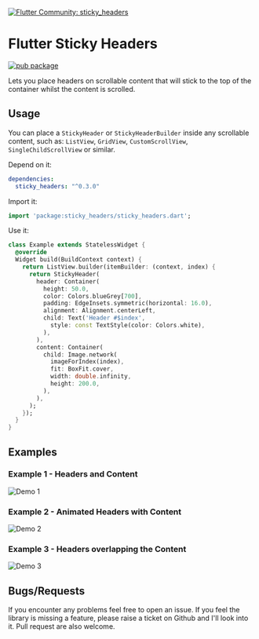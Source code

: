 
[![Flutter Community: sticky_headers](https://fluttercommunity.dev/_github/header/sticky_headers)](https://github.com/fluttercommunity/community)

# Flutter Sticky Headers

[![pub package](https://img.shields.io/pub/v/sticky_headers.svg)](https://pub.dartlang.org/packages/sticky_headers)

Lets you place headers on scrollable content that will stick to the top of the container
whilst the content is scrolled.

## Usage
You can place a `StickyHeader` or `StickyHeaderBuilder`
inside any scrollable content, such as:  `ListView`, `GridView`, `CustomScrollView`,
`SingleChildScrollView` or similar.

Depend on it:
```yaml
dependencies:
  sticky_headers: "^0.3.0"
```

Import it:
```dart
import 'package:sticky_headers/sticky_headers.dart';
```

Use it:
```dart
class Example extends StatelessWidget {
  @override
  Widget build(BuildContext context) {
    return ListView.builder(itemBuilder: (context, index) {
      return StickyHeader(
        header: Container(
          height: 50.0,
          color: Colors.blueGrey[700],
          padding: EdgeInsets.symmetric(horizontal: 16.0),
          alignment: Alignment.centerLeft,
          child: Text('Header #$index',
            style: const TextStyle(color: Colors.white),
          ),
        ),
        content: Container(
          child: Image.network(
            imageForIndex(index), 
            fit: BoxFit.cover,
            width: double.infinity, 
            height: 200.0,
          ),
        ),
      );
    });
  }
}
```


## Examples

### Example 1 - Headers and Content
![Demo 1](https://github.com/slightfoot/flutter_sticky_headers/raw/gh-pages/demo1.gif)

### Example 2 - Animated Headers with Content
![Demo 2](https://github.com/slightfoot/flutter_sticky_headers/raw/gh-pages/demo2.gif)

### Example 3 - Headers overlapping the Content
![Demo 3](https://github.com/slightfoot/flutter_sticky_headers/raw/gh-pages/demo3.gif)

## Bugs/Requests
If you encounter any problems feel free to open an issue. If you feel the library is
missing a feature, please raise a ticket on Github and I'll look into it.
Pull request are also welcome.

